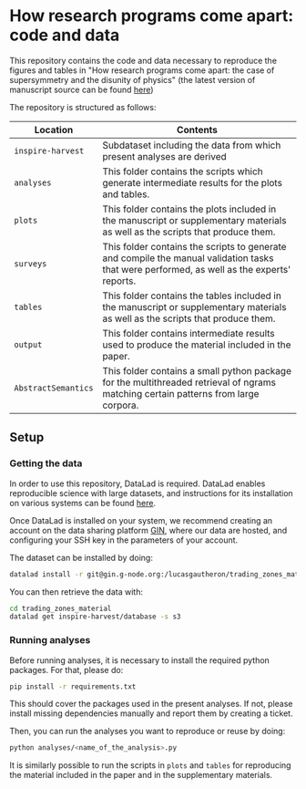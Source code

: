 # How research programs come apart: code and data

This repository contains the code and data necessary to reproduce the figures and tables in "How research programs come apart: the case of supersymmetry and the disunity of physics" (the latest version of manuscript source can be found [here](https://github.com/lucasgautheron/supersymmetry_trading_zone_paper))

The repository is structured as follows:

| **Location**        | **Contents**                                                                                                                    |
|---------------------|---------------------------------------------------------------------------------------------------------------------------------|
| ``inspire-harvest`` | Subdataset including the data from which present analyses are derived                                                           |
| ``analyses``        | This folder contains the scripts which generate intermediate results for the plots and tables.                                  |
| ``plots``           | This folder contains the plots included in the manuscript or supplementary materials as well as the scripts that produce them.  |
| ``surveys``          | This folder contains the scripts to generate and compile the manual validation tasks that were performed, as well as the experts' reports.                                       |
| ``tables``          | This folder contains the tables included in the manuscript or supplementary materials as well as the scripts that produce them. |
| ``output``          | This folder contains intermediate results used to produce the material included in the paper.                                       |
| ``AbstractSemantics`` | This folder contains a small python package for the multithreaded retrieval of ngrams matching certain patterns from large corpora.                                       |

## Setup

### Getting the data

In order to use this repository, DataLad is required. DataLad enables reproducible science with large datasets, and instructions for its installation on various systems can be found [here](https://handbook.datalad.org/en/latest/intro/installation.html).

Once DataLad is installed on your system, we recommend creating an account on the data sharing platform [GIN](https://gin.g-node.org/), where our data are hosted, and configuring your SSH key in the parameters of your account.

The dataset can be installed by doing:

```bash
datalad install -r git@gin.g-node.org:/lucasgautheron/trading_zones_material.git
```

You can then retrieve the data with:

```bash
cd trading_zones_material
datalad get inspire-harvest/database -s s3
```

### Running analyses

Before running analyses, it is necessary to install the required python packages.
For that, please do:

```bash
pip install -r requirements.txt
```

This should cover the packages used in the present analyses. If not, please install missing dependencies manually and report them by creating a ticket.

Then, you can run the analyses you want to reproduce or reuse by doing:

```bash
python analyses/<name_of_the_analysis>.py
```

It is similarly possible to run the scripts in ``plots`` and ``tables`` for reproducing the material included in the paper and in the supplementary materials.

